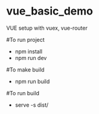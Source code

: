 # vue_basic_demo
VUE setup with vuex, vue-router

#To run project
- npm install
- npm run dev

#To make build
- npm run build

#To run build
- serve -s dist/
